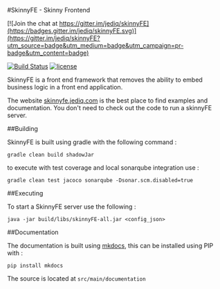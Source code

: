 #SkinnyFE - Skinny Frontend

[![Join the chat at https://gitter.im/jediq/skinnyFE](https://badges.gitter.im/jediq/skinnyFE.svg)](https://gitter.im/jediq/skinnyFE?utm_source=badge&utm_medium=badge&utm_campaign=pr-badge&utm_content=badge)

[![Build Status](https://travis-ci.org/jediq/skinnyFE.svg?branch=master)](https://travis-ci.org/jediq/skinnyFE)
[![license](https://img.shields.io/github/license/jediq/skinnyFE.svg?maxAge=2592000)]()

SkinnyFE is a front end framework that removes the ability to embed business logic in a front end application.

The website [skinnyfe.jediq.com](http://skinnyfe.jediq.com) is the best place to find examples and documentation.  You don't need to check out the code to run a skinnyFE server.


##Building

SkinnyFE is built using gradle with the following command : 

    gradle clean build shadowJar
    
to execute with test coverage and local sonarqube integration use : 

    gradle clean test jacoco sonarqube -Dsonar.scm.disabled=true


##Executing

To start a SkinnyFE server use the following : 

    java -jar build/libs/skinnyFE-all.jar <config_json>
    
    
##Documentation

The documentation is built using [mkdocs](), this can be installed using PIP with : 

    pip install mkdocs
    
The source is located at `src/main/documentation`
